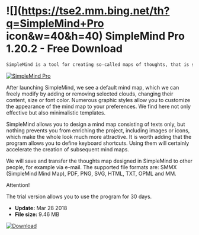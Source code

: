 # ![](https://tse2.mm.bing.net/th?q=SimpleMind+Pro icon&w=40&h=40) SimpleMind Pro 1.20.2 - Free Download

```sh
SimpleMind is a tool for creating so-called maps of thoughts, that is special drawings and slogans, thanks to which we will quickly assimilate the issues visible on the screen. This technique is particularly often used by students during learning before an important test.
```
[![SimpleMind Pro](https://gallery.dpcdn.pl/imgc/Tools/81483/g_-_420x350_1.5_-_x0a7dff2c-00b2-4e6e-9d4f-941cc65f8eec.jpg)](https://softexe.net/win/business/other/simplemind-pro:pRdeh.html)

After launching SimpleMind, we see a default mind map, which we can freely modify by adding or removing selected clouds, changing their content, size or font color. Numerous graphic styles allow you to customize the appearance of the mind map to your preferences. We find here not only effective but also minimalistic templates.
 
 SimpleMind allows you to design a mind map consisting of texts only, but nothing prevents you from enriching the project, including images or icons, which make the whole look much more attractive. It is worth adding that the program allows you to define keyboard shortcuts. Using them will certainly accelerate the creation of subsequent mind maps.
 
 We will save and transfer the thoughts map designed in SimpleMind to other people, for example via e-mail. The supported file formats are: SMMX (SimpleMind Mind Map), PDF, PNG, SVG, HTML, TXT, OPML and MM.
 
 Attention!
 
 The trial version allows you to use the program for 30 days.


- **Update:** Mar 28 2018
- **File size:** 9.46 MB

[![Download](https://cdn.softexe.net/static/img/download.png)](https://softexe.net/win/business/other/simplemind-pro:pRdeh.html)

